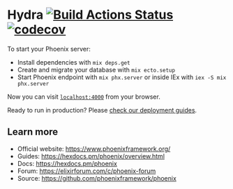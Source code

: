 # Hydra [![Build Actions Status](https://github.com/adrianomota/hydra/workflows/elixir/badge.svg)](https://github.com/adrianomota/hydra/actions) [![codecov](https://codecov.io/gh/adrianomota/hydra/branch/main/graph/badge.svg?token=q0GsFe0ffS)](https://codecov.io/gh/adrianomota/hydra)


To start your Phoenix server:

  * Install dependencies with `mix deps.get`
  * Create and migrate your database with `mix ecto.setup`
  * Start Phoenix endpoint with `mix phx.server` or inside IEx with `iex -S mix phx.server`

Now you can visit [`localhost:4000`](http://localhost:4000) from your browser.

Ready to run in production? Please [check our deployment guides](https://hexdocs.pm/phoenix/deployment.html).

## Learn more

  * Official website: https://www.phoenixframework.org/
  * Guides: https://hexdocs.pm/phoenix/overview.html
  * Docs: https://hexdocs.pm/phoenix
  * Forum: https://elixirforum.com/c/phoenix-forum
  * Source: https://github.com/phoenixframework/phoenix
